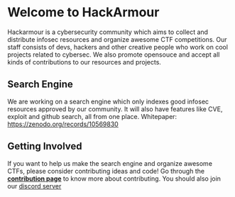 # Welcome to HackArmour

Hackarmour is a cybersecurity community which aims to collect and distribute infosec resources and organize awesome CTF competitions. Our staff consists of devs, hackers and other creative people who work on cool projects related to cybersec. We also promote opensouce and accept all kinds of contributions to our resources and projects.

## Search Engine

We are working on a search engine which only indexes good infosec resources approved by our community. It will also have features like CVE, exploit and github search, all from one place.
Whitepaper: https://zenodo.org/records/10569830

## Getting Involved
If you want to help us make the search engine and organize awesome CTFs, please consider contributing ideas and code! Go through the **[contribution page](https://github.com/hackarmour/contribution)** to know more about contributing. You should also join our [discord server](https://discord.gg/8jAmHuq4WP)
